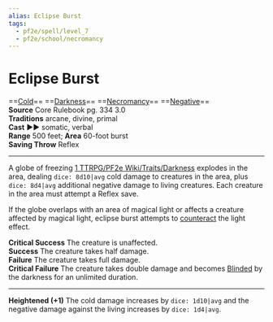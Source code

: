 ```yaml
---
alias: Eclipse Burst 
tags:
  - pf2e/spell/level_7
  - pf2e/school/necromancy
---
```


# Eclipse Burst

==[Cold](../../../Traits/Cold.md)== ==[Darkness](1%20TTRPG/PF2e%20Wiki/Traits/Darkness)== ==[Necromancy](../../../Traits/Necromancy.md)== ==[Negative](../../../Traits/Negative.md)==  
__Source__ Core Rulebook pg. 334 3.0  
**Traditions** arcane, divine, primal  
**Cast** ►► somatic, verbal  
**Range** 500 feet; **Area** 60-foot burst  
**Saving Throw** Reflex

---

A globe of freezing [1 TTRPG/PF2e Wiki/Traits/Darkness](1%20TTRPG/PF2e%20Wiki/Traits/Darkness) explodes in the area, dealing `dice: 8d10|avg` cold damage to creatures in the area, plus `dice: 8d4|avg` additional negative damage to living creatures. Each creature in the area must attempt a Reflex save.

If the globe overlaps with an area of magical light or affects a creature affected by magical light, eclipse burst attempts to [counteract](../../../Rules/Counteracting.md) the light effect.

**Critical Success** The creature is unaffected.  
**Success** The creature takes half damage.  
**Failure** The creature takes full damage.  
**Critical Failure** The creature takes double damage and becomes [Blinded](../../../Conditions/Blinded.md) by the darkness for an unlimited duration.

<hr>

**Heightened (+1)** The cold damage increases by `dice: 1d10|avg` and the negative damage against the living increases by `dice: 1d4|avg`.
